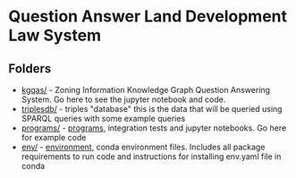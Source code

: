 
# Question Answer Land Development Law System

## Folders

* [kgqas/](kgqas/) - Zoning Information Knowledge Graph Question Answering System. Go here to see the jupyter notebook and code.
* [triplesdb/](triplesdb/)  - triples "database" this is the data that will be queried using SPARQL queries with some example queries 
* [programs/](programs/) - [programs](./programs/PROGRAMS.md), integration tests and jupyter notebooks. Go here for example code
* [env/](env/) - [environment](./env/ENV.md), conda environment files. Includes all package requirements to run code and instructions for installing env.yaml file in conda
